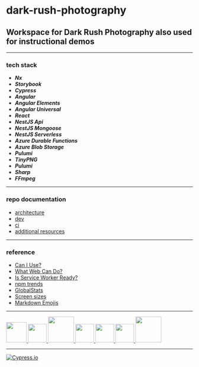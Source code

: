 # dark-rush-photography

## Workspace for Dark Rush Photography also used for instructional demos

---

### tech stack

- **_Nx_**
- **_Storybook_**
- **_Cypress_**
- **_Angular_**
- **_Angular Elements_**
- **_Angular Universal_**
- **_React_**
- **_NestJS Api_**
- **_NestJS Mongoose_**
- **_NestJS Serverless_**
- **_Azure Durable Functions_**
- **_Azure Blob Storage_**
- **_Pulumi_**
- **_TinyPNG_**
- **_Pulumi_**
- **_Sharp_**
- **_FFmpeg_**

---

### repo documentation

- [architecture](https://github.com/milanpollock/dark-rush-photography/blob/master/tools/markdown/architecture.md)
- [dev](https://github.com/milanpollock/dark-rush-photography/blob/master/tools/markdown/dev.md)
- [ci](https://github.com/milanpollock/dark-rush-photography/blob/master/tools/markdown/ci.md)
- [additional resources](https://github.com/milanpollock/dark-rush-photography/blob/master/tools/markdown/additional-resources.md)

---

### reference

- [Can I Use?](https://caniuse.com/)
- [What Web Can Do?](https://whatwebcando.today/)
- [Is Service Worker Ready?](https://jakearchibald.github.io/isserviceworkerready/)
- [npm trends](https://www.npmtrends.com/)
- [GlobalStats](https://gs.statcounter.com/)
- [Screen sizes](https://screensiz.es)
- [Markdown Emojis](https://github.com/ikatyang/emoji-cheat-sheet/blob/master/README.md)

---

<!-- markdownlint-disable -->

<div>
   <a href="https://nx.dev/">
      <img src="https://raw.githubusercontent.com/nrwl/nx/master/images/nx-logo.png" width="55">
   </a>
   <a href="https://angular.io/">
      <img src="https://angular.io/assets/images/logos/angular/angular.svg" width="50">
   </a>
   <a href="https://reactjs.org/">
      <img src="https://upload.wikimedia.org/wikipedia/commons/thumb/a/a7/React-icon.svg/800px-React-icon.svg.png" width="70">
   </a>
   <a href="https://nextjs.org/">
      <img src="https://static.cdnlogo.com/logos/n/80/next-js.svg" width="50">
   </a>
   <a href="https://nestjs.com/">
      <img src="https://docs.nestjs.com/assets/logo-small.svg" width="50">
   </a>
   <a href="https://storybook.js.org/">
      <img src="https://pbs.twimg.com/profile_images/1100804485616566273/sOct-Txm_400x400.png" width="50">
   </a>
   <a href="https://www.pulumi.com/">
      <img src="https://www.pulumi.com/images/mascot/pulumipus.svg" width="70">
   </a>
</div>

<!-- markdownlint-restore -->

---

[![Cypress.io](https://img.shields.io/badge/tested%20with-Cypress-04C38E.svg)](https://www.cypress.io/)
